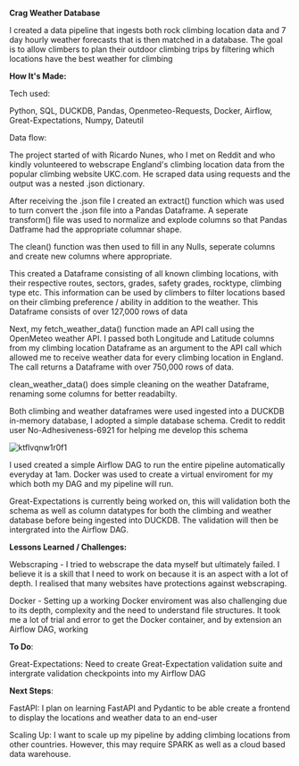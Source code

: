 **Crag Weather Database**

I created a data pipeline that ingests both rock climbing location data and 7 day hourly weather forecasts that is then matched in a database.
The goal is to allow climbers to plan their outdoor climbing trips by filtering which locations have the best weather for climbing

**How It's Made:**

Tech used: 

Python, SQL, DUCKDB, Pandas, Openmeteo-Requests, Docker, Airflow, Great-Expectations, Numpy, Dateutil

Data flow:

The project started of with Ricardo Nunes, who I met on Reddit and who kindly volunteered to webscrape England's climbing location data from the popular climbing website UKC.com. He scraped data using requests and the output was a nested .json dictionary. 

After receiving the .json file I created an extract() function which was used to turn convert the .json file into a Pandas Dataframe. A seperate transform() file was used to normalize and explode columns so that Pandas Datframe had the appropriate columnar shape.

The clean() function was then used to fill in any Nulls, seperate columns and create new columns where appropriate.

This created a Dataframe consisting of all known climbing locations, with their respective routes, sectors, grades, safety grades, rocktype, climbing type etc. This information can be used by climbers to filter locations based on their climbing preference / ability in addition to the weather. This Dataframe consists of over 127,000 rows of data

Next, my fetch_weather_data() function made an API call using the OpenMeteo weather API. I passed both Longitude and Latitude columns from my climbing location Dataframe as an argument to the API call which allowed me to receive weather data for every climbing location in England. The call returns a Dataframe with over 750,000 rows of data.
 
clean_weather_data() does simple cleaning on the weather Dataframe, renaming some columns for better readabilty.

Both climbing and weather dataframes were used ingested into a DUCKDB in-memory database, I adopted a simple database schema. Credit to reddit user No-Adhesiveness-6921 for helping me develop this schema

![ktflvqnw1r0f1](https://github.com/user-attachments/assets/57a316f2-b8d6-46d4-a7e7-e4190578f390)

I used created a simple Airflow DAG to run the entire pipeline automatically everyday at 1am. Docker was used to create a virtual enviroment for my which both my DAG and my pipeline will run.

Great-Expectations is currently being worked on, this will validation both the schema as well as column datatypes for both the climbing and weather database before being ingested into DUCKDB. The validation will then be intergrated into the Airflow DAG.

**Lessons Learned / Challenges:**

Webscraping - I tried to webscrape the data myself but ultimately failed. I believe it is a skill that I need to work on because it is an aspect with a lot of depth. I realised that many websites have protections against webscraping.

Docker - Setting up a working Docker enviroment was also challenging due to its depth, complexity and the need to understand file structures. It took me a lot of trial and error to get the Docker container, and by extension an Airflow DAG, working

**To Do**:

Great-Expectations: Need to create Great-Expectation validation suite and intergrate validation checkpoints into my Airflow DAG

**Next Steps**:

FastAPI: I plan on learning FastAPI and Pydantic to be able create a frontend to display the locations and weather data to an end-user

Scaling Up: I want to scale up my pipeline by adding climbing locations from other countries. However, this may require SPARK as well as a cloud based data warehouse. 




